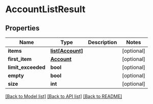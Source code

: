 # AccountListResult

## Properties
Name | Type | Description | Notes
------------ | ------------- | ------------- | -------------
**items** | [**list[Account]**](Account.md) |  | [optional] 
**first_item** | [**Account**](Account.md) |  | [optional] 
**limit_exceeded** | **bool** |  | [optional] 
**empty** | **bool** |  | [optional] 
**size** | **int** |  | [optional] 

[[Back to Model list]](../README.md#documentation-for-models) [[Back to API list]](../README.md#documentation-for-api-endpoints) [[Back to README]](../README.md)


